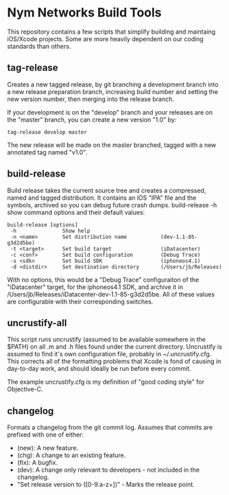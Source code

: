 Nym Networks Build Tools
========================

This repository contains a few scripts that simplify building and maintaing iOS/Xcode projects. Some are more heavily dependent on our coding standards than others.

tag-release
-----------

Creates a new tagged release, by git branching a development branch into a new release preparation branch, increasing build number and setting the new version number, then merging into the release branch.

If your development is on the "develop" branch and your releases are on the "master" branch, you can create a new version "1.0" by:

    tag-release develop master

The new release will be made on the master branched, tagged with a new annotated tag named "v1.0".

build-release
-------------

Build release takes the current source tree and creates a compressed, named and tagged distribution. It contains an iOS "IPA" file and the symbols, archived so you can debug future crash dumps. build-release -h show command options and their default values:

    build-release [options]
     -h               Show help
     -n <name>        Set distribution name           (dev-1.1-85-g3d2d5be)
     -t <target>      Set build target                (iDatacenter)
     -c <conf>        Set build configuration         (Debug Trace)
     -s <sdk>         Set build SDK                   (iphoneos4.1)
     -d <distdir>     Set destination directory       (/Users/jb/Releases)

With no options, this would be a "Debug Trace" configuraiton of the "iDatacenter" target, for the iphoneos4.1 SDK, and archive it in /Users/jb/Releases/iDatacenter-dev-1.1-85-g3d2d5be. All of these values are configurable with their corresponding switches.

uncrustify-all
--------------

This script runs uncrustify (assumed to be available somewhere in the $PATH) on all .m and .h files found under the current directory. Uncrustify is assumed to find it's own configuration file, probably in ~/.uncrustify.cfg. This corrects all of the formatting problems that Xcode is fond of causing in day-to-day work, and should ideally be run before every commit.

The example uncrustify.cfg is my definition of "good coding style" for Objective-C.

changelog
---------

Formats a changelog from the git commit log. Assumes that commits are prefixed with one of either:

- (new): A new feature.
- (chg): A change to an existing feature.
- (fix): A bugfix.
- (dev): A change only relevant to developers - not included in the changelog.
- "Set release version to ([0-9.a-z+])" - Marks the release point.
